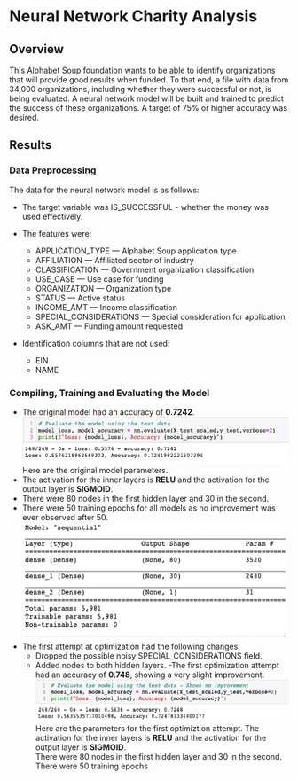 # Neural Network Charity Analysis
## Overview
This Alphabet Soup foundation wants to be able to identify organizations that will provide good results when funded.
To that end, a file with data from 34,000 organizations, including whether they were successful or not, is being evaluated.
A neural network model will be built and trained to predict the success of these organizations.
A target of 75% or higher accuracy was desired.

## Results
### Data Preprocessing
The data for the neural network model is as follows:
- The target variable was IS_SUCCESSFUL - whether the money was used effectively.

- The features were:
  - APPLICATION_TYPE — Alphabet Soup application type
  - AFFILIATION — Affiliated sector of industry
  - CLASSIFICATION — Government organization classification
  - USE_CASE — Use case for funding
  - ORGANIZATION — Organization type
  - STATUS — Active status
  - INCOME_AMT — Income classification
  - SPECIAL_CONSIDERATIONS — Special consideration for application
  - ASK_AMT — Funding amount requested
  
- Identification columns that are not used:
  - EIN
  - NAME
### Compiling, Training and Evaluating the Model
- The original model had an accuracy of <b>0.7242</b>.
<img src=Resources\Original_Performance.png></img><br>
Here are the original model parameters.<br>
- The activation for the inner layers is <b>RELU</b> and the activation for the output layer is <b>SIGMOID</b>.<br>
- There were 80 nodes in the first hidden layer and 30 in the second.<br>
- There were 50 training epochs for all models as no improvement was ever observed after 50.<br>
<img src=Resources\Original_Model.png></img><br>
- The first attempt at optimization had the following changes:
  - Dropped the possible noisy SPECIAL_CONSIDERATIONS field.
  - Added nodes to both hidden layers.
 -The first optimization attempt had an accuracy of <b>0.748</b>, showing a very slight improvement.
  <img src=Resources\Optimization1_Performance.png></img><br>
  Here are the parameters for the first optimiztion attempt.
  The activation for the inner layers is <b>RELU</b> and the activation for the output layer is <b>SIGMOID</b>.<br>
There were 80 nodes in the first hidden layer and 30 in the second.<br>
There were 50 training epochs
